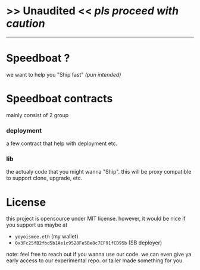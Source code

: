 # >> Unaudited << *pls proceed with caution*
---- 

# Speedboat ? 
we want to help you "Ship fast" *(pun intended)* 


# Speedboat contracts 
mainly consist of 2 group

### deployment 

a few contract that help with deployment etc. 

### lib

the actualy code that you might wanna "Ship". this will be proxy compatible to support clone, upgrade, etc.

# License 

this project is opensource under MIT license. however, it would be nice if you support us maybe at

- `yoyoismee.eth` (my wallet) 
- `0x3Fc25fB2fbd5b1Ae1c9528Fe5Be8c7EF91fCD95b` (SB deployer)

note: feel free to reach out if you wanna use our code. we can even give ya early access to our experimental repo. or tailer made something for you.


